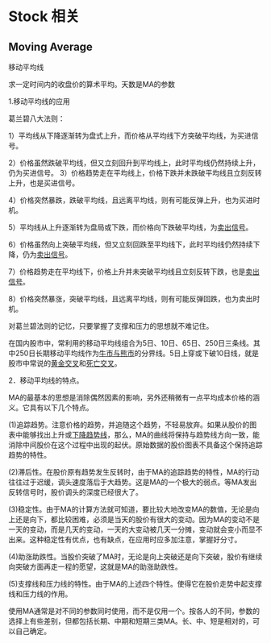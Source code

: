 # Stock 相关

## Moving Average

移动平均线

求一定时间内的收盘价的算术平均。天数是MA的参数



  1.移动平均线的应用

葛兰碧八大法则：

1）平均线从下降逐渐转为盘式上升，而价格从平均线下方突破平均线，为买进信号。

2）价格虽然跌破平均线，但又立刻回升到平均线上，此时平均线仍然持续上升，仍为买进信号。 3）价格趋势走在平均线上，价格下跌并未跌破平均线且立刻反转上升，也是买进信号。

4）价格突然暴跌，跌破平均线，且远离平均线，则有可能反弹上升，也为买进时机。

5）平均线从上升逐渐转为盘局或下跌，而价格向下跌破平均线，为[卖出信号](https://www.baidu.com/s?wd=%E5%8D%96%E5%87%BA%E4%BF%A1%E5%8F%B7&tn=SE_PcZhidaonwhc_ngpagmjz&rsv_dl=gh_pc_zhidao)。

6）价格虽然向上突破平均线，但又立刻回跌至平均线下，此时平均线仍然持续下降，仍为[卖出信号](https://www.baidu.com/s?wd=%E5%8D%96%E5%87%BA%E4%BF%A1%E5%8F%B7&tn=SE_PcZhidaonwhc_ngpagmjz&rsv_dl=gh_pc_zhidao)。

7）价格趋势走在平均线下，价格上升并未突破平均线且立刻反转下跌，也是[卖出信号](https://www.baidu.com/s?wd=%E5%8D%96%E5%87%BA%E4%BF%A1%E5%8F%B7&tn=SE_PcZhidaonwhc_ngpagmjz&rsv_dl=gh_pc_zhidao)。

8）价格突然暴涨，突破平均线，且远离平均线，则有可能反弹回跌，也为卖出时机。　

对葛兰碧法则的记忆，只要掌握了支撑和压力的思想就不难记住。　

在国内股市中，常利用的移动平均线组合为5日、10日、65日、250日三条线。其中250日长期移动平均线作为[牛市与熊市](https://www.baidu.com/s?wd=%E7%89%9B%E5%B8%82%E4%B8%8E%E7%86%8A%E5%B8%82&tn=SE_PcZhidaonwhc_ngpagmjz&rsv_dl=gh_pc_zhidao)的分界线。5日上穿或下破10日线，就是股市中常说的[黄金交叉](https://www.baidu.com/s?wd=%E9%BB%84%E9%87%91%E4%BA%A4%E5%8F%89&tn=SE_PcZhidaonwhc_ngpagmjz&rsv_dl=gh_pc_zhidao)和[死亡交叉](https://www.baidu.com/s?wd=%E6%AD%BB%E4%BA%A1%E4%BA%A4%E5%8F%89&tn=SE_PcZhidaonwhc_ngpagmjz&rsv_dl=gh_pc_zhidao)。

2．移动平均线的特点。　

MA的最基本的思想是消除偶然因素的影响，另外还稍微有一点平均成本价格的涵义。它具有以下几个特点。　

(1)追踪趋势。注意价格的趋势，并追随这个趋势，不轻易放弃。如果从股价的图表中能够找出上升或[下降趋势线](https://www.baidu.com/s?wd=%E4%B8%8B%E9%99%8D%E8%B6%8B%E5%8A%BF%E7%BA%BF&tn=SE_PcZhidaonwhc_ngpagmjz&rsv_dl=gh_pc_zhidao)，那么，MA的曲线将保持与趋势线方向一致，能消除中间股价在这个过程中出现的起伏。原始数据的股价图表不具备这个保持追踪趋势的特性。　

(2)滞后性。在股价原有趋势发生反转时，由于MA的追踪趋势的特性，MA的行动往往过于迟缓，调头速度落后于大趋势。这是MA的一个极大的弱点。等MA发出反转信号时，股价调头的深度已经很大了。　

(3)稳定性。由于MA的计算方法就可知道，要比较大地改变MA的数值，无论是向上还是向下，都比较困难，必须是当天的股价有很大的变动。因为MA的变动不是一天的变动，而是几天的变动，一天的大变动被几天一分摊，变动就会变小而显不出来。这种稳定性有优点，也有缺点，在应用时应多加注意，掌握好分寸。　

(4)助涨助跌性。当股价突破了MA时，无论是向上突破还是向下突破，股价有继续向突破方面再走一程的愿望，这就是MA的助涨助跌性。　

(5)支撑线和压力线的特性。由于MA的上述四个特性。使得它在股价走势中起支撑线和压力线的作用。　

使用MA通常是对不同的参数同时使用，而不是仅用一个。按各人的不同，参数的选择上有些差别，但都包括长期、中期和短期三类MA。长、中、短是相对的，可以自己确定。　  